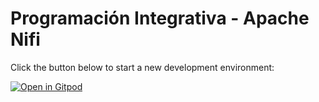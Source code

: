 # Programación Integrativa - Apache Nifi

Click the button below to start a new development environment:

[![Open in Gitpod](https://gitpod.io/button/open-in-gitpod.svg)](https://gitpod.io/#https://github.com/MAD-UTPL-TI/p-integrativa)
